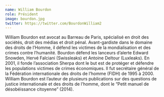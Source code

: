 ```yaml
---
name: William Bourdon
role: Président
image: bourdon.jpg
twitter: https://twitter.com/BourdonWilliam2
---
```

William Bourdon est avocat au Barreau de Paris, spécialisé en droit des sociétés, droit des médias et droit pénal. Avant-gardiste dans le domaine des droits de l’Homme, il défend les victimes de la mondialisation et des crimes contre l’humanité. Bourdon défend les lanceurs d’alerte Edward Snowden, Hervé Falciani (Swissleaks) et Antoine Deltour (Luxleaks). En 2001, il fonde l’association Sherpa dont le but est de protéger et défendre les populations victimes de crimes économiques. Il fut secrétaire général de la Fédération internationale des droits de l’homme (FIDH) de 1995 à 2000. William Bourdon est l’auteur de plusieurs publications sur des questions de justice internationale et des droits de l’homme, dont le “Petit manuel de désobéissance citoyenne” (2014).